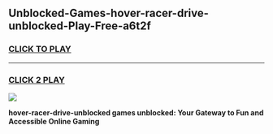 
## Unblocked-Games-hover-racer-drive-unblocked-Play-Free-a6t2f
<h3>
<a href="https://premium76.site?title=hover-racer-drive-unblocked&ref=18A1">CLICK TO PLAY</a></h3>
<hr>

<h3>
<a href="https://premium76.site?title=hover-racer-drive-unblocked&ref=18A1">CLICK 2 PLAY</a>
  
</h3>

<a href="https://premium76.site?title=hover-racer-drive-unblocked&ref=18A1"><img src="https://clearcache.store/games.png"></a>


**hover-racer-drive-unblocked games unblocked: Your Gateway to Fun and Accessible Online Gaming**
